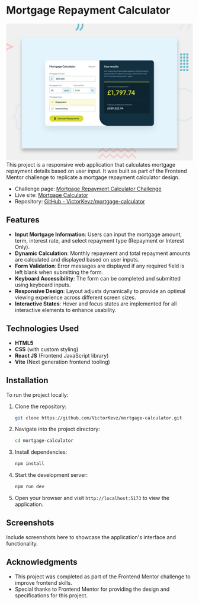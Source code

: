 
# Mortgage Repayment Calculator
![alt text](public/design/preview.jpg)
This project is a responsive web application that calculates mortgage repayment details based on user input. It was built as part of the Frontend Mentor challenge to replicate a mortgage repayment calculator design.

- Challenge page: [Mortgage Repayment Calculator Challenge](https://www.frontendmentor.io/challenges/mortgage-repayment-calculator-Galx1LXK73)
- Live site: [Mortgage Calculator](https://victorkevz.github.io/mortgage-calculator/)
- Repository: [GitHub - VictorKevz/mortgage-calculator](https://github.com/VictorKevz/mortgage-calculator)

## Features

- **Input Mortgage Information**: Users can input the mortgage amount, term, interest rate, and select repayment type (Repayment or Interest Only).
- **Dynamic Calculation**: Monthly repayment and total repayment amounts are calculated and displayed based on user inputs.
- **Form Validation**: Error messages are displayed if any required field is left blank when submitting the form.
- **Keyboard Accessibility**: The form can be completed and submitted using keyboard inputs.
- **Responsive Design**: Layout adjusts dynamically to provide an optimal viewing experience across different screen sizes.
- **Interactive States**: Hover and focus states are implemented for all interactive elements to enhance usability.

## Technologies Used

- **HTML5**
- **CSS** (with custom styling)
- **React JS** (Frontend JavaScript library)
- **Vite** (Next generation frontend tooling)

## Installation

To run the project locally:

1. Clone the repository:

   ```bash
   git clone https://github.com/VictorKevz/mortgage-calculator.git
   ```

2. Navigate into the project directory:

   ```bash
   cd mortgage-calculator
   ```

3. Install dependencies:

   ```bash
   npm install
   ```

4. Start the development server:

   ```bash
   npm run dev
   ```

5. Open your browser and visit `http://localhost:5173` to view the application.

## Screenshots

Include screenshots here to showcase the application's interface and functionality.

## Acknowledgments

- This project was completed as part of the Frontend Mentor challenge to improve frontend skills.
- Special thanks to Frontend Mentor for providing the design and specifications for this project.


